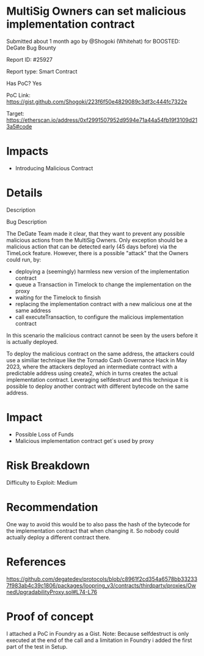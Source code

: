 # MultiSig Owners can set malicious implementation contract

Submitted about 1 month ago by @Shogoki (Whitehat) for BOOSTED: DeGate Bug Bounty

Report ID: #25927

Report type: Smart Contract

Has PoC? Yes

PoC Link: https://gist.github.com/Shogoki/223f6f50e4829089c3df3c444fc7322e

Target: https://etherscan.io/address/0xf2991507952d9594e71a44a54fb19f3109d213a5#code

# Impacts
- Introducing Malicious Contract

# Details

Description

Bug Description

The DeGate Team made it clear, that they want to prevent any possible malicious actions from the MultiSig Owners. Only exception should be a malicious action that can be detected early (45 days before) via the TimeLock feature. However, there is a possible "attack" that the Owners could run, by:

- deploying a (seemingly) harmless new version of the implementation contract
- queue a Transaction in Timelock to change the implementation on the proxy
- waiting for the Timelock to finsish
- replacing the implementation contract with a new malicious one at the same address
- call executeTransaction, to configure the malicious implementation contract

In this scenario the malicious contract cannot be seen by the users before it is actually deployed.

To deploy the malicious contract on the same address, the attackers could use a similiar technique like the Tornado Cash Governance Hack in May 2023, where the attackers deployed an intermediate contract with a predictable address using create2, which in turns creates the actual implementation contract. Leveraging selfdestruct and this technique it is possible to deploy another contract with different bytecode on the same address.

# Impact
- Possible Loss of Funds
- Malicious implementation contract get´s used by proxy

# Risk Breakdown
Difficulty to Exploit: Medium

# Recommendation
One way to avoid this would be to also pass the hash of the bytecode for the implementation contract that when changing it. So nobody could actually deploy a different contract there.

# References
https://github.com/degatedev/protocols/blob/c8961f2cd354a6578bb332337f983ab4c39c1806/packages/loopring_v3/contracts/thirdparty/proxies/OwnedUpgradabilityProxy.sol#L74-L76

# Proof of concept
I attached a PoC in Foundry as a Gist. Note: Because selfdestruct is only executed at the end of the call and a limitation in Foundry i added the first part of the test in Setup.
